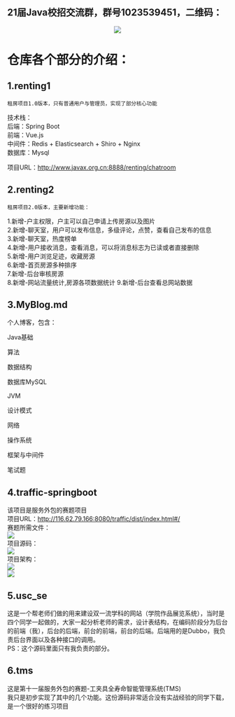 ## 21届Java校招交流群，群号1023539451，二维码： 

<p align="center">
    <img src="http://116.62.79.166:8080/github/JavaCollege/qq.png" width=""/>
</p>  


# 仓库各个部分的介绍：  
## 1.renting1  
    租房项目1.0版本，只有普通用户与管理员，实现了部分核心功能  
技术栈：    
后端：Spring Boot  
前端：Vue.js  
中间件：Redis + Elasticsearch + Shiro + Nginx  
数据库：Mysql

项目URL：http://www.javax.org.cn:8888/renting/chatroom

## 2.renting2
    租房项目2.0版本，主要新增功能：   
1.新增-户主权限，户主可以自己申请上传房源以及图片  
2.新增-聊天室，用户可以发布信息，多级评论，点赞，查看自己发布的信息  
3.新增-聊天室，热度榜单    
4.新增-用户接收消息，查看消息，可以将消息标志为已读或者直接删除  
5.新增-用户浏览足迹，收藏房源  
6.新增-首页房源多种排序    
7.新增-后台审核房源  
8.新增-网站流量统计,房源各项数据统计
9.新增-后台查看总网站数据

## 3.MyBlog.md
个人博客，包含：

Java基础

算法

数据结构

数据库MySQL

JVM

设计模式

网络

操作系统

框架与中间件

笔试题

## 4.traffic-springboot  
该项目是服务外包的赛题项目  
项目URL：http://116.62.79.166:8080/traffic/dist/index.html#/  
赛题所需文件：  
![](http://116.62.79.166:8080/github/JavaCollege/fwwb1.png)  
项目源码：  
![](http://116.62.79.166:8080/github/JavaCollege/fwwb2.png)  
项目架构：  
![](http://116.62.79.166:8080/github/JavaCollege/fwwb3.png)  
![](http://116.62.79.166:8080/github/JavaCollege/fwwb4.png)

## 5.usc_se
这是一个帮老师们做的用来建设双一流学科的网站（学院作品展览系统），当时是四个同学一起做的，大家一起分析老师的需求，设计表结构，在编码阶段分为后台的前端（我），后台的后端，前台的前端，前台的后端。后端用的是Dubbo，我负责后台界面以及各种接口的调用。  
PS：这个源码里面只有我负责的部分。

## 6.tms
这是第十一届服务外包的赛题-工夹具全寿命智能管理系统(TMS)  
我只是初步实现了其中的几个功能。这份源码非常适合没有实战经验的同学下载，是一个很好的练习项目

